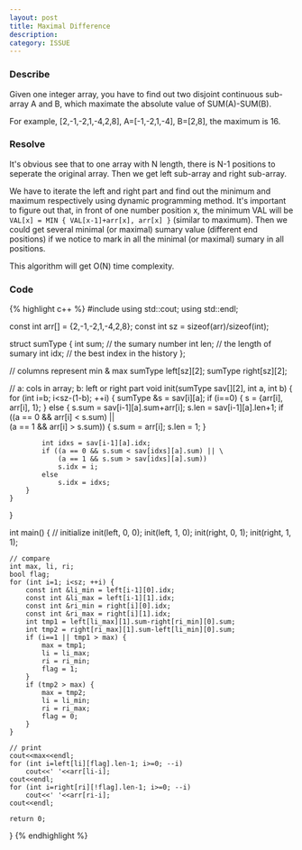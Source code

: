 ```yaml
---
layout: post
title: Maximal Difference
description: 
category: ISSUE
---
```


### Describe

Given one integer array, you have to find out two disjoint continuous sub-array A and B, which maximate the absolute value of SUM(A)-SUM(B).

For example, [2,-1,-2,1,-4,2,8], A=[-1,-2,1,-4], B=[2,8], the maximum is 16.

### Resolve

It's obvious see that to one array with N length, there is N-1 positions to seperate the original array. Then we get left sub-array and right sub-array.

We have to iterate the left and right part and find out the minimum and maximum respectively using dynamic programming method. It's important to figure out that, in front of one number position x, the minimum VAL will be `VAL[x] = MIN { VAL[x-1]+arr[x], arr[x] }` (similar to maximum). Then we could get several minimal (or maximal) sumary value (different end positions) if we notice to mark in all the minimal (or maximal) sumary in all positions.

This algorithm will get O(N) time complexity.

### Code

{% highlight c++ %}
#include <iostream>
using std::cout;
using std::endl;

const int arr[] = {2,-1,-2,1,-4,2,8};
const int sz = sizeof(arr)/sizeof(int);

struct sumType {
	int sum; // the sumary number
	int len; // the length of sumary
	int idx; // the best index in the history
};

// columns represent min & max
sumType left[sz][2];
sumType right[sz][2];

// a: cols in array; b: left or right part
void init(sumType sav[][2], int a, int b) {
	for (int i=b; i<sz-(1-b); ++i) {
		sumType &s = sav[i][a];
		if (i==0) {
			s = {arr[i], arr[i], 1};
		} else {
			s.sum = sav[i-1][a].sum+arr[i];
			s.len = sav[i-1][a].len+1;
			if ((a == 0 && arr[i] < s.sum) || \
				(a == 1 && arr[i] > s.sum)) {
				s.sum = arr[i];
				s.len = 1;
			}

			int idxs = sav[i-1][a].idx;
			if ((a == 0 && s.sum < sav[idxs][a].sum) || \
				(a == 1 && s.sum > sav[idxs][a].sum))
				s.idx = i;
			else
				s.idx = idxs;
		}
	}
}

int main() {
	// initialize
	init(left, 0, 0);
	init(left, 1, 0);
	init(right, 0, 1);
	init(right, 1, 1);

	// compare
	int max, li, ri;
	bool flag;
	for (int i=1; i<sz; ++i) {
		const int &li_min = left[i-1][0].idx;
		const int &li_max = left[i-1][1].idx;
		const int &ri_min = right[i][0].idx;
		const int &ri_max = right[i][1].idx;
		int tmp1 = left[li_max][1].sum-right[ri_min][0].sum;
		int tmp2 = right[ri_max][1].sum-left[li_min][0].sum;
		if (i==1 || tmp1 > max) {
			max = tmp1;
			li = li_max;
			ri = ri_min;
			flag = 1;
		}
		if (tmp2 > max) {
			max = tmp2;
			li = li_min;
			ri = ri_max;
			flag = 0;
		}
	}

	// print
	cout<<max<<endl;
	for (int i=left[li][flag].len-1; i>=0; --i)
		cout<<' '<<arr[li-i];
	cout<<endl;
	for (int i=right[ri][!flag].len-1; i>=0; --i)
		cout<<' '<<arr[ri-i];
	cout<<endl;

	return 0;
} 
{% endhighlight %}


